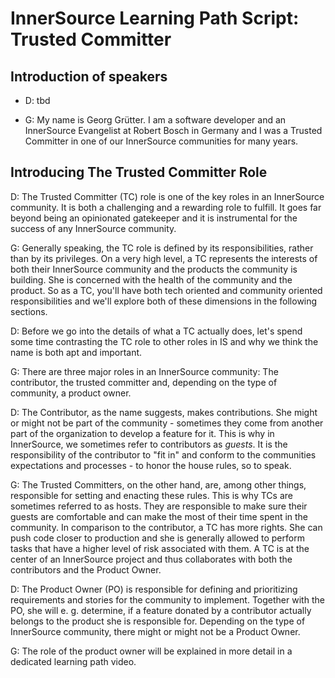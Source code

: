 # InnerSource Learning Path Script: Trusted Committer

## Introduction of speakers

- D: tbd

- G: My name is Georg Grütter. I am a software developer and an InnerSource
  Evangelist at Robert Bosch in Germany and I was a Trusted Committer in one of
  our InnerSource communities for many years.

## Introducing The Trusted Committer Role

D: The Trusted Committer (TC) role is one of the key roles in an InnerSource
community. It is both a challenging and a rewarding role to fulfill. It goes
far beyond being an opinionated gatekeeper and it is instrumental for the 
success of any InnerSource community.  

G: Generally speaking, the TC role is defined by its responsibilities, rather
than by its privileges. On a very high level, a TC represents the interests of
both their InnerSource community and the products the community is building.
She is concerned with the health of the community and the product. So as a TC,
you'll have both tech oriented and community oriented responsibilities and
we'll explore both of these dimensions in the following sections. 

D: Before we go into the details of what a TC actually does, let's spend some
time contrasting the TC role to other roles in IS and why we think the name is
both apt and important.

G: There are three major roles in an InnerSource community: The contributor,
the trusted committer and, depending on the type of community, a product owner.

D: The Contributor, as the name suggests, makes contributions.  She might or
might not be part of the community - sometimes they come from another part of
the organization to develop a feature for it.  This is why in InnerSource, we
sometimes refer to contributors as _guests_. It is the responsibility of the
contributor to "fit in" and conform to the communities expectations and
processes - to honor the house rules, so to speak.

G: The Trusted Committers, on the other hand, are, among other things, 
responsible for setting and enacting these rules. This is why TCs are sometimes
referred to as hosts. They are responsible to make sure their guests are
comfortable and can make the most of their time spent in the community. In
comparison to the contributor, a TC has more rights. She can push code closer
to production and she is generally allowed to perform tasks that have a higher
level of risk associated with them. A TC is at the center of an InnerSource 
project and thus collaborates with both the contributors and the Product Owner.

D: The Product Owner (PO) is responsible for defining and prioritizing
requirements and stories for the community to implement. Together with the PO,
she will e. g. determine, if a feature donated by a contributor actually
belongs to the product she is responsible for. Depending on the type of 
InnerSource community, there might or might not be a Product Owner.

G: The role of the product owner will be explained in more detail in a
dedicated learning path video.
